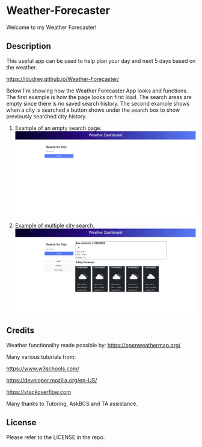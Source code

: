 # Weather-Forecaster
Welcome to my Weather Forecaster! 

## Description
This useful app can be used to help plan your day and next 5 days based on the weather. 

https://ldudrey.github.io/Weather-Forecaster/

Below I'm showing how the Weather Forecaster App looks and functions. The first example is how the page looks on first load. The search areas are empty since there is no saved search history. The second example shows when a city is searched a button shows under the search box to show previously searched city history.

1. Example of an empty search page.
![The Weather Forecaster webpage includes a search area and search button.](./assets/images/weather%20forecaster%20empty.png)


2. Example of multiple city search.
![The Weather Forecaster webpage includes includes a search area and search button. A area showing current weather conditions and 5 cards showing next 5 day forecast.](./assets/images/Weather%20Forecaster%20Multiple.png)


## Credits
Weather functionality made possible by: https://openweathermap.org/

Many various tutorials from:

https://www.w3schools.com/

https://developer.mozilla.org/en-US/

https://stackoverflow.com

Many thanks to Tutoring, AskBCS and TA assistance.

## License
Please refer to the LICENSE in the repo.





